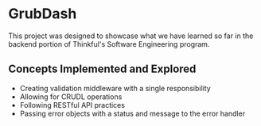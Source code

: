# GrubDash
This project was designed to showcase what we have learned so far in the backend portion of Thinkful's Software Engineering program. 

## Concepts Implemented and Explored
* Creating validation middleware with a single responsibility
* Allowing for CRUDL operations
* Following RESTful API practices
* Passing error objects with a status and message to the error handler
